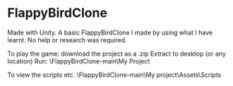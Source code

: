 # FlappyBirdClone
 Made with Unity. A basic FlappyBirdClone I made by using what I have learnt. No help or research was required.

To play the game: download the project as a .zip
Extract to desktop (or any location)
Run: \FlappyBirdClone-main\My Project

To view the scripts etc.
\FlappyBirdClone-main\My project\Assets\Scripts
